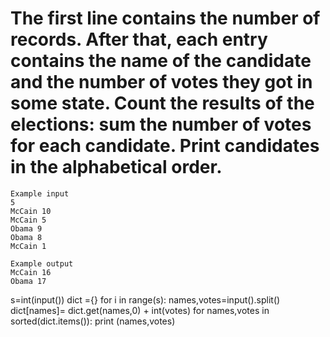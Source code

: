 # The first line contains the number of records. After that, each entry contains the name of the candidate and the number of votes they got in some state. Count the results of the elections: sum the number of votes for each candidate. Print candidates in the alphabetical order.
~~~
Example input
5
McCain 10
McCain 5
Obama 9
Obama 8
McCain 1

Example output
McCain 16
Obama 17
~~~
s=int(input())
dict ={}
for i in range(s):
  names,votes=input().split()
  dict[names]= dict.get(names,0) + int(votes)
for names,votes in sorted(dict.items()):
  print (names,votes)
